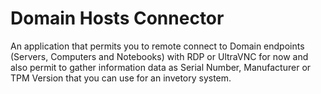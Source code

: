 # Domain Hosts Connector
An application that permits you to remote connect to Domain endpoints (Servers, Computers and Notebooks) with RDP or UltraVNC for now and also permit to gather information data as Serial Number, Manufacturer or TPM Version that you can use for an invetory system.
